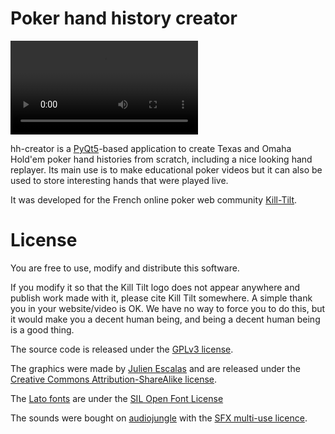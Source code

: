 # Poker hand history creator

![](./screencast.mov)

hh-creator is a [PyQt5](https://riverbankcomputing.com/software/pyqt/download5)-based
application to create Texas and Omaha Hold'em poker hand histories from scratch,
including a nice looking hand replayer.
Its main use is to make educational poker videos but it can also be used to store
interesting hands that were played live.

It was developed for the French online poker web community
[Kill-Tilt](https://www.kill-tilt.fr/).

# License

You are free to use, modify and distribute this software.

If you modify it so that the Kill Tilt logo does not appear anywhere and publish work
made with it, please cite Kill Tilt somewhere.
A simple thank you in your website/video is OK.
We have no way to force you to do this, but it would make you a decent human being, and
being a decent human being is a good thing.

The source code is released under the
[GPLv3 license](https://www.gnu.org/licenses/gpl-3.0.html).

The graphics were made by [Julien Escalas](http://www.julienescalas.fr/) and are
released under the [Creative Commons 
Attribution-ShareAlike license](https://creativecommons.org/licenses/by-sa/4.0/).

The [Lato fonts](https://www.latofonts.com/) are under the
[SIL Open Font License](https://scripts.sil.org/cms/scripts/page.php?item_id=OFL_web)

The sounds were bought on [audiojungle](https://audiojungle.net/) with the
[SFX multi-use licence](https://audiojungle.net/licenses/terms/audio_sfx_media_multi).
